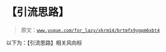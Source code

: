 # 【引流思路】

> 原文：[`www.yuque.com/for_lazy/xkrm14/brtmfx9ygpm6xbt4`](https://www.yuque.com/for_lazy/xkrm14/brtmfx9ygpm6xbt4)



以下为：【引流思路】相关风向标 



